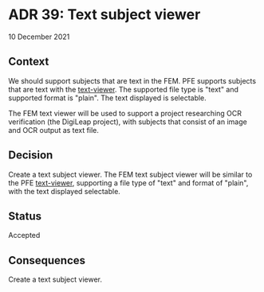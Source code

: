 # ADR 39: Text subject viewer

10 December 2021

## Context
We should support subjects that are text in the FEM. PFE supports subjects that are text with the [text-viewer](https://github.com/zooniverse/Panoptes-Front-End/blob/master/app/components/file-viewer/text-viewer.jsx). The supported file type is "text" and supported format is "plain". The text displayed is selectable.

The FEM text viewer will be used to support a project researching OCR verification (the DigiLeap project), with subjects that consist of an image and OCR output as text file.

## Decision
Create a text subject viewer. The FEM text subject viewer will be similar to the PFE [text-viewer](https://github.com/zooniverse/Panoptes-Front-End/blob/master/app/components/file-viewer/text-viewer.jsx), supporting a file type of "text" and format of "plain", with the text displayed selectable.

## Status
Accepted

## Consequences
Create a text subject viewer.
